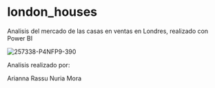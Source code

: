 # london_houses
Analisis del mercado de las casas en ventas en Londres, realizado con Power BI

![257338-P4NFP9-390](https://github.com/user-attachments/assets/0b42986c-d5fa-4598-a442-c0bb62a1d4cf)

Analisis realizado por:

Arianna Rassu 
Nuria Mora
